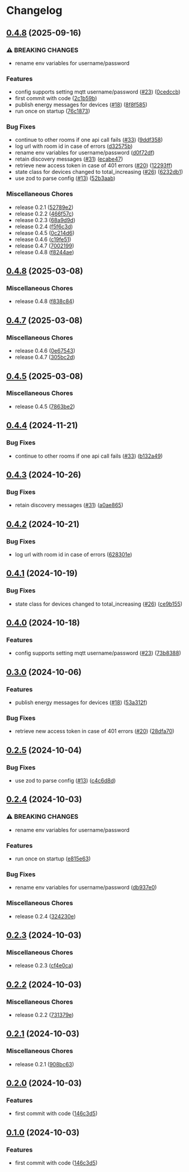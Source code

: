 # Changelog

## [0.4.8](https://github.com/audunru/adax2mqtt/compare/v0.4.8...v0.4.8) (2025-09-16)


### ⚠ BREAKING CHANGES

* rename env variables for username/password

### Features

* config supports setting mqtt username/password ([#23](https://github.com/audunru/adax2mqtt/issues/23)) ([0cedccb](https://github.com/audunru/adax2mqtt/commit/0cedccbbc85b4173a8492fffcd3e308bbb3fcfbb))
* first commit with code ([2c1b59b](https://github.com/audunru/adax2mqtt/commit/2c1b59bc9a0cf7ed88fd1d75eb7697105c298e43))
* publish energy messages for devices ([#18](https://github.com/audunru/adax2mqtt/issues/18)) ([8f8f585](https://github.com/audunru/adax2mqtt/commit/8f8f585fde7c4ff0b74b30c00a847e5c29498a1c))
* run once on startup ([76c1873](https://github.com/audunru/adax2mqtt/commit/76c187316ade7302515daefc0faa6c023664e334))


### Bug Fixes

* continue to other rooms if one api call fails ([#33](https://github.com/audunru/adax2mqtt/issues/33)) ([9ddf358](https://github.com/audunru/adax2mqtt/commit/9ddf3585943b894cda8efcf087015f2a29800931))
* log url with room id in case of errors ([d32575b](https://github.com/audunru/adax2mqtt/commit/d32575bd7c2f220d26bba772aa1151e9b329f57b))
* rename env variables for username/password ([d0f72df](https://github.com/audunru/adax2mqtt/commit/d0f72df9c4f471b5e84a426172f8d5aa9bf4fa75))
* retain discovery messages ([#31](https://github.com/audunru/adax2mqtt/issues/31)) ([ecabe47](https://github.com/audunru/adax2mqtt/commit/ecabe479dec6fcea89117f85bdde141d1dc2d190))
* retrieve new access token in case of 401 errors ([#20](https://github.com/audunru/adax2mqtt/issues/20)) ([12293ff](https://github.com/audunru/adax2mqtt/commit/12293ffc2fd2018f306056e0ea3cec00c371d9b5))
* state class for devices changed to total_increasing ([#26](https://github.com/audunru/adax2mqtt/issues/26)) ([6232db1](https://github.com/audunru/adax2mqtt/commit/6232db1592ee9cc27235c3dcb23a972b5af329cf))
* use zod to parse config ([#13](https://github.com/audunru/adax2mqtt/issues/13)) ([52b3aab](https://github.com/audunru/adax2mqtt/commit/52b3aab4651520d04be3b1a5762cbff66ea6f7b1))


### Miscellaneous Chores

* release 0.2.1 ([52789e2](https://github.com/audunru/adax2mqtt/commit/52789e22af0c59c48f7db1d4beacc0abebf8ffa7))
* release 0.2.2 ([466f57c](https://github.com/audunru/adax2mqtt/commit/466f57cc48272853f28dc98a99a870b42981aeef))
* release 0.2.3 ([68a9d9d](https://github.com/audunru/adax2mqtt/commit/68a9d9da68246bb1296d63aed31e85ed4291d3ac))
* release 0.2.4 ([f5f6c3d](https://github.com/audunru/adax2mqtt/commit/f5f6c3d8168c68f62e98fcf3fe46152cfe6cc5af))
* release 0.4.5 ([0c214d6](https://github.com/audunru/adax2mqtt/commit/0c214d6a890061bf6ae802e9a06b04a564c616db))
* release 0.4.6 ([c19fe51](https://github.com/audunru/adax2mqtt/commit/c19fe512bec4c2a2f735903dc5e776d0bb834fb8))
* release 0.4.7 ([7002199](https://github.com/audunru/adax2mqtt/commit/700219953921823a85bbb00c798fac4987142f69))
* release 0.4.8 ([f8244ae](https://github.com/audunru/adax2mqtt/commit/f8244aeaa886311f78f344924113cd0a7c558e19))

## [0.4.8](https://github.com/audunru/adax2mqtt/compare/v0.4.7...v0.4.8) (2025-03-08)


### Miscellaneous Chores

* release 0.4.8 ([f838c84](https://github.com/audunru/adax2mqtt/commit/f838c84d1239f2b495757cded062b6bac49b1a29))

## [0.4.7](https://github.com/audunru/adax2mqtt/compare/v0.4.5...v0.4.7) (2025-03-08)


### Miscellaneous Chores

* release 0.4.6 ([0e67543](https://github.com/audunru/adax2mqtt/commit/0e67543c6cedebfaf6b3837fc2bb7e8cfcd2a93d))
* release 0.4.7 ([305bc2d](https://github.com/audunru/adax2mqtt/commit/305bc2d8ab6896b8a948e051ce3a3d623a224612))

## [0.4.5](https://github.com/audunru/adax2mqtt/compare/v0.4.4...v0.4.5) (2025-03-08)


### Miscellaneous Chores

* release 0.4.5 ([7863be2](https://github.com/audunru/adax2mqtt/commit/7863be28a48b66faa3a5e64ff7486df9d6634240))

## [0.4.4](https://github.com/audunru/adax2mqtt/compare/v0.4.3...v0.4.4) (2024-11-21)


### Bug Fixes

* continue to other rooms if one api call fails ([#33](https://github.com/audunru/adax2mqtt/issues/33)) ([b132a49](https://github.com/audunru/adax2mqtt/commit/b132a4979e7f4927147d8c608e92933844a8ef50))

## [0.4.3](https://github.com/audunru/adax2mqtt/compare/v0.4.2...v0.4.3) (2024-10-26)


### Bug Fixes

* retain discovery messages ([#31](https://github.com/audunru/adax2mqtt/issues/31)) ([a0ae865](https://github.com/audunru/adax2mqtt/commit/a0ae8653b616b5c3ed2c44798474fdb80d563671))

## [0.4.2](https://github.com/audunru/adax2mqtt/compare/v0.4.1...v0.4.2) (2024-10-21)


### Bug Fixes

* log url with room id in case of errors ([628301e](https://github.com/audunru/adax2mqtt/commit/628301ead6d8d7d818ad7212fef56d572e9d7da9))

## [0.4.1](https://github.com/audunru/adax2mqtt/compare/v0.4.0...v0.4.1) (2024-10-19)


### Bug Fixes

* state class for devices changed to total_increasing ([#26](https://github.com/audunru/adax2mqtt/issues/26)) ([ce9b155](https://github.com/audunru/adax2mqtt/commit/ce9b15541499edcfa5829aeaffe3a61a747e451a))

## [0.4.0](https://github.com/audunru/adax2mqtt/compare/v0.3.0...v0.4.0) (2024-10-18)


### Features

* config supports setting mqtt username/password ([#23](https://github.com/audunru/adax2mqtt/issues/23)) ([73b8388](https://github.com/audunru/adax2mqtt/commit/73b8388aaacb003a360f8a054cc0c5c953c732cf))

## [0.3.0](https://github.com/audunru/adax2mqtt/compare/v0.2.5...v0.3.0) (2024-10-06)


### Features

* publish energy messages for devices ([#18](https://github.com/audunru/adax2mqtt/issues/18)) ([53a312f](https://github.com/audunru/adax2mqtt/commit/53a312f73bfdc799e5577db6175413c7a3d2cb4f))


### Bug Fixes

* retrieve new access token in case of 401 errors ([#20](https://github.com/audunru/adax2mqtt/issues/20)) ([28dfa70](https://github.com/audunru/adax2mqtt/commit/28dfa706f76eff3e68194aad318f848bf64c5469))

## [0.2.5](https://github.com/audunru/adax2mqtt/compare/v0.2.4...v0.2.5) (2024-10-04)


### Bug Fixes

* use zod to parse config ([#13](https://github.com/audunru/adax2mqtt/issues/13)) ([c4c6d8d](https://github.com/audunru/adax2mqtt/commit/c4c6d8dcc5a43ef307921f69f34b7eadad0e497b))

## [0.2.4](https://github.com/audunru/adax2mqtt/compare/v0.2.3...v0.2.4) (2024-10-03)


### ⚠ BREAKING CHANGES

* rename env variables for username/password

### Features

* run once on startup ([e815e63](https://github.com/audunru/adax2mqtt/commit/e815e63559b4d4e31934f642cd1c57b10d45b2e1))


### Bug Fixes

* rename env variables for username/password ([db937e0](https://github.com/audunru/adax2mqtt/commit/db937e0808db1c7bff784fa1fcf71733c68e29a1))


### Miscellaneous Chores

* release 0.2.4 ([324230e](https://github.com/audunru/adax2mqtt/commit/324230e31e2b6b3709790bc6603a78a01b08cebf))

## [0.2.3](https://github.com/audunru/adax2mqtt/compare/v0.2.2...v0.2.3) (2024-10-03)


### Miscellaneous Chores

* release 0.2.3 ([cf4e0ca](https://github.com/audunru/adax2mqtt/commit/cf4e0ca2454e109f2f885c8eb7706c55d9b22d16))

## [0.2.2](https://github.com/audunru/adax2mqtt/compare/v0.2.1...v0.2.2) (2024-10-03)


### Miscellaneous Chores

* release 0.2.2 ([731379e](https://github.com/audunru/adax2mqtt/commit/731379e3cf44400d61a66a266544723cfbd99e63))

## [0.2.1](https://github.com/audunru/adax2mqtt/compare/v0.2.0...v0.2.1) (2024-10-03)


### Miscellaneous Chores

* release 0.2.1 ([908bc63](https://github.com/audunru/adax2mqtt/commit/908bc63cbea75e03e5613fe7a200b1e069ee641a))

## [0.2.0](https://github.com/audunru/adax2mqtt/compare/v0.1.0...v0.2.0) (2024-10-03)


### Features

* first commit with code ([146c3d5](https://github.com/audunru/adax2mqtt/commit/146c3d5848dc926e2cead915c42ae10da66f29e2))

## [0.1.0](https://github.com/audunru/adax2mqtt/compare/adax-v0.0.1...adax-v0.1.0) (2024-10-03)


### Features

* first commit with code ([146c3d5](https://github.com/audunru/adax2mqtt/commit/146c3d5848dc926e2cead915c42ae10da66f29e2))
